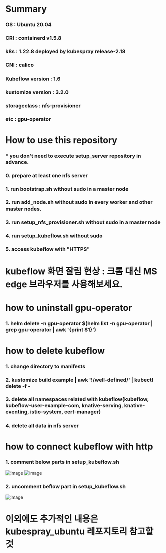 # Summary
### OS : Ubuntu 20.04
### CRI : containerd v1.5.8
### k8s : 1.22.8 deployed by kubespray release-2.18
### CNI : calico
### Kubeflow version : 1.6
### kustomize version : 3.2.0
### storageclass : nfs-provisioner
### etc : gpu-operator
#
# How to use this repository
### * you don't need to execute setup_server repository in advance.
### 0. prepare at least one nfs server
### 1. run bootstrap.sh without sudo in a master node
### 2. run add_node.sh without sudo in every worker and other master nodes.
### 3. run setup_nfs_provisioner.sh without sudo in a master node
### 4. run setup_kubeflow.sh without sudo
### 5. access kubeflow with "HTTPS"
#
# kubeflow 화면 잘림 현상 : 크롬 대신 MS edge 브라우저를 사용해보세요.
#
# how to uninstall gpu-operator
### 1. helm delete -n gpu-operator $(helm list -n gpu-operator | grep gpu-operator | awk '{print $1}')
#
# how to delete kubeflow
### 1. change directory to manifests
### 2. kustomize build example | awk '!/well-defined/' | kubectl delete -f -
### 3. delete all namespaces related with kubeflow(kubeflow, kubeflow-user-example-com, knative-serving, knative-eventing, istio-system, cert-manager)
### 4. delete all data in nfs server
#
# how to connect kubeflow with http
### 1. comment below parts in setup_kubeflow.sh
![image](https://github.com/JungWKim/kubeflow_nfs_docker_ubuntu2004/assets/50034678/70055f8b-d63a-4d36-a80b-3872c67a52bc)
![image](https://github.com/JungWKim/kubeflow_nfs_docker_ubuntu2004/assets/50034678/bda83d0e-5e74-4442-a2b6-d15ce02a18c3)
### 2. uncomment beflow part in setup_kubeflow.sh
![image](https://github.com/JungWKim/kubeflow_nfs_docker_ubuntu2004/assets/50034678/22e17942-02ae-444a-8de7-600d3d6c3005)


# 이외에도 추가적인 내용은 kubespray_ubuntu 레포지토리 참고할 것
